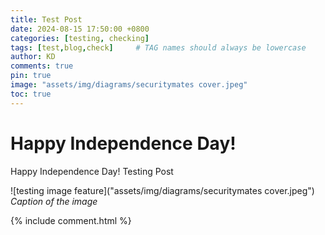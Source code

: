 ```yaml
---
title: Test Post
date: 2024-08-15 17:50:00 +0800
categories: [testing, checking]
tags: [test,blog,check]     # TAG names should always be lowercase
author: KD
comments: true
pin: true
image: "assets/img/diagrams/securitymates cover.jpeg"
toc: true
---
```


# Happy Independence Day!

Happy Independence Day!
Testing Post

![testing image feature]("assets/img/diagrams/securitymates cover.jpeg")
_Caption of the image_

{% include comment.html %}
